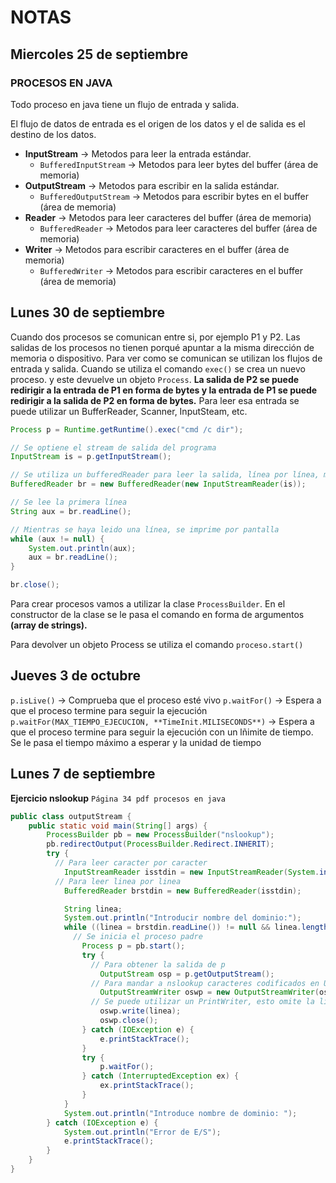 # NOTAS

## Miercoles 25 de septiembre

### PROCESOS EN JAVA

Todo proceso en java tiene un flujo de entrada y salida.

El flujo de datos de entrada es el origen de los datos y el de salida es el destino de los datos.

* **InputStream** -> Metodos para leer la entrada estándar.
  * `BufferedInputStream` -> Metodos para leer bytes del buffer (área de memoria)
* **OutputStream** -> Metodos para escribir en la salida estándar.
  * `BufferedOutputStream` -> Metodos para escribir bytes en el buffer (área de memoria)
* **Reader** -> Metodos para leer caracteres del buffer (área de memoria)
  * `BufferedReader` -> Metodos para leer caracteres del buffer (área de memoria)
* **Writer** -> Metodos para escribir caracteres en el buffer (área de memoria)
  * `BufferedWriter` -> Metodos para escribir caracteres en el buffer (área de memoria)

## Lunes 30 de septiembre

Cuando dos procesos se comunican entre si, por ejemplo P1 y P2. Las salidas de los procesos no tienen porqué apuntar a la misma dirección de memoria o dispositivo. Para ver como se comunican se utilizan los flujos de entrada y salida. Cuando se utiliza el comando `exec()` se crea un nuevo proceso. y este devuelve un objeto `Process`. **La salida de P2 se puede redirigir a la entrada de P1 en forma de bytes y la entrada de P1 se puede redirigir a la salida de P2 en forma de bytes.** Para leer esa entrada se puede utilizar un BufferReader, Scanner, InputSteam, etc.

```java
Process p = Runtime.getRuntime().exec("cmd /c dir");

// Se optiene el stream de salida del programa
InputStream is = p.getInputStream();

// Se utiliza un bufferedReader para leer la salida, línea por línea, más comodamente
BufferedReader br = new BufferedReader(new InputStreamReader(is));

// Se lee la primera línea
String aux = br.readLine();

// Mientras se haya leido una línea, se imprime por pantalla
while (aux != null) {
    System.out.println(aux);
    aux = br.readLine();
}

br.close();
```

Para crear procesos vamos a utilizar la clase `ProcessBuilder`. En el constructor de la clase se le pasa el comando en forma de argumentos **(array de strings).**

Para devolver un objeto Process se utiliza el comando ```proceso.start()```

## Jueves 3 de octubre

`p.isLive()` -> Comprueba que el proceso esté vivo
`p.waitFor()` -> Espera a que el proceso termine para seguir la ejecución
`p.waitFor(MAX_TIEMPO_EJECUCION, **TimeInit.MILISECONDS**)` -> Espera a que el proceso termine para seguir la ejecución con un lñimite de tiempo. Se le pasa el tiempo máximo a esperar y la unidad de tiempo

## Lunes 7 de septiembre

**Ejercicio nslookup**
`Página 34 pdf procesos en java`
```Java
public class outputStream {
    public static void main(String[] args) {
        ProcessBuilder pb = new ProcessBuilder("nslookup");
        pb.redirectOutput(ProcessBuilder.Redirect.INHERIT);
        try {
          // Para leer caracter por caracter
            InputStreamReader isstdin = new InputStreamReader(System.in, "UTF-8");
          // Para leer linea por linea
            BufferedReader brstdin = new BufferedReader(isstdin);

            String linea;
            System.out.println("Introducir nombre del dominio:");
            while ((linea = brstdin.readLine()) != null && linea.length() != 0) {
              // Se inicia el proceso padre
                Process p = pb.start();
                try {
                  // Para obtener la salida de p
                    OutputStream osp = p.getOutputStream();
                  // Para mandar a nslookup caracteres codificados en UTF8  (los dominios)
                    OutputStreamWriter oswp = new OutputStreamWriter(osp, "UTF-8");
                  // Se puede utilizar un PrintWriter, esto omite la linea anterior porque ya va formateado
                    oswp.write(linea);
                    oswp.close();
                } catch (IOException e) {
                    e.printStackTrace();
                }
                try {
                    p.waitFor();
                } catch (InterruptedException ex) {
                    ex.printStackTrace();
                }
            }
            System.out.println("Introduce nombre de dominio: ");
        } catch (IOException e) {
            System.out.println("Error de E/S");
            e.printStackTrace();
        }
    }
}


```